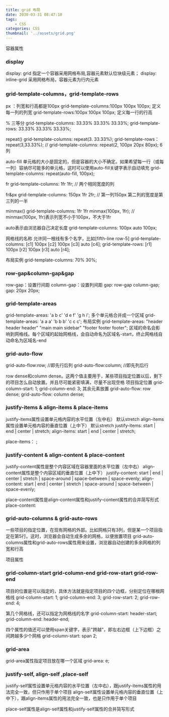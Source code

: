 ```yaml
---
title: grid 布局
date: 2030-03-31 08:47:10
tags:
    - CSS
categories: CSS
thumbnail: '../assets/grid.png'
---
```

容器属性
### display

display: grid 指定一个容器采用网格布局,容器元素默认位块级元素；
display: inline-grid 采用网格布局，容器元素为行内元素

### grid-template-columns，grid-template-rows

px ：列宽和行高都是100px
grid-template-columns:100px 100px 100px; 定义每一列的列宽
grid-template-rows:100px 100px 100px; 定义每一行的行高

% 三等分
grid-template-columns: 33.33% 33.33% 33.33%;
grid-template-rows: 33.33% 33.33% 33.33%;

repeat()
grid-template-columns: repeat(3. 33.33%);
grid-template-rows：repeat(3,33.33%);
// grid-template-columns: repeat(2, 100px 20px 80px); 6列

auto-fill
单元格的大小是固定的，但是容器的大小不确定。如果希望每一行（或每一列）容纳尽可能多的单元格，这时可以使用auto-fill关键字表示自动填充
grid-template-columns: repeat(auto-fill, 100px);

fr
grid-template-columns: 1fr 1fr; // 两个相同宽度的列

fr&px
grid-template-columns: 150px 1fr 2fr; // 第一列150px 第二列的宽度是第三列的一半

minmax()
grid-template-columns: 1fr 1fr minmax(100px, 1fr); // minmax(100px, 1fr)表示列宽不小于100px，不大于1fr

auto表示由浏览器自己决定长度
grid-template-columns: 100px auto 100px; 

网格线的名称
允许同一根线有多个名字，比如[fifth-line row-5]
grid-template-columns: [c1] 100px [c2] 100px [c3] auto [c4];
grid-template-rows: [r1] 100px [r2] 100px [r3] auto [r4];

布局实例
grid-template-columns: 70% 30%;

### row-gap&column-gap&gap

row-gap：设置行间距 column-gap：设置列间距
gap: row-gap column-gap;
gap: 20px 20px;

### grid-template-areas
 grid-template-areas: 'a b c'
                       'd e f'
                       'g h i';
多个单元格合并成一个区域
grid-template-areas: 'a a a'
                     'b b b'
                     'c c c';
布局实例
grid-template-areas: "header header header"
                     "main main sidebar"
                     "footer footer footer";
区域的命名会影响到网格线。每个区域的起始网格线，会自动命名为区域名-start，终止网格线自动命名为区域名-end

### grid-auto-flow

grid-auto-flow:row; //即先行后列
grid-auto-flow:column; //即先列后行

row dense和column dense。这两个值主要用于，某些项目指定位置以后，剩下的项目怎么自动放置。并且尽可能紧密填满，尽量不出现空格
项目指定位置
grid-column-start: 1;
grid-column-end: 3; 
其余元素放置
grid-auto-flow: row dense;
grid-auto-flow: column dense;

### justify-items & align-items & place-items
justify-items属性设置单元格内容的水平位置（左中右） 默认stretch
align-items属性设置单元格内容的垂直位置（上中下） 默认stretch
justify-items: start | end | center | stretch;
align-items: start | end | center | stretch;

place-items： <align-items> <justify-items>;

### justify-content & align-content & place-content
justify-content属性是整个内容区域在容器里面的水平位置（左中右）
align-content属性是整个内容区域的垂直位置（上中下）
justify-content: start | end | center | stretch | space-around | space-between | space-evenly;
align-content: start | end | center | stretch | space-around | space-between | space-evenly;  

place-content属性是align-content属性和justify-content属性的合并简写形式
place-content: <align-content> <justify-content>

### grid-auto-columns & grid-auto-rows
一些项目的指定位置，在现有网格的外部。比如网格只有3列，但是某一个项目指定在第5行。这时，浏览器会自动生成多余的网格，以便放置项目
grid-auto-columns属性和grid-auto-rows属性用来设置，浏览器自动创建的多余网格的列宽和行高

项目属性
### grid-column-start grid-column-end grid-row-start grid-row-end 
项目的位置是可以指定的，具体方法就是指定项目的四个边框，分别定位在哪根网格线
grid-column-start: 1;
grid-column-end: 3;
grid-row-start: 2;
grid-row-end: 4;

第几个网格线，还可以指定为网格线的名字
grid-column-start: header-start;
grid-column-end: header-end;

四个属性的值还可以使用span关键字，表示"跨越"，即左右边框（上下边框）之间跨越多少个网格
grid-column-start: span 2;

### grid-area
grid-area属性指定项目放在哪一个区域
grid-area: e;

### justify-self, align-self ,place-self
justify-self属性设置单元格内容的水平位置（左中右），跟justify-items属性的用法完全一致，但只作用于单个项目
align-self属性设置单元格内容的垂直位置（上中下），跟align-items属性的用法完全一致，也是只作用于单个项目

place-self属性是align-self属性和justify-self属性的合并简写形式